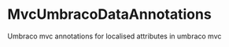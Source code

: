 MvcUmbracoDataAnnotations
=========================

Umbraco mvc annotations for localised attributes in umbraco mvc
